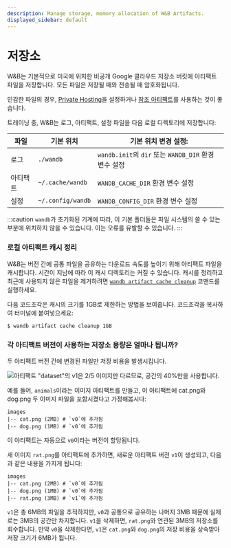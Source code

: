 ```yaml
---
description: Manage storage, memory allocation of W&B Artifacts.
displayed_sidebar: default
---
```


# 저장소

<head>
    <title>아티팩트 저장소</title>
</head>

W&B는 기본적으로 미국에 위치한 비공개 Google 클라우드 저장소 버킷에 아티팩트 파일을 저장합니다. 모든 파일은 저장될 때와 전송될 때 암호화됩니다.

민감한 파일의 경우, [Private Hosting](../hosting/intro.md)을 설정하거나 [참조 아티팩트](./track-external-files.md)를 사용하는 것이 좋습니다.

트레이닝 중, W&B는 로그, 아티팩트, 설정 파일을 다음 로컬 디렉토리에 저장합니다:

| 파일      | 기본 위치          | 기본 위치 변경 설정:                                              |
| --------- | ----------------- | ----------------------------------------------------------------- |
| 로그      | `./wandb`         | `wandb.init`의 `dir` 또는 `WANDB_DIR` 환경 변수 설정              |
| 아티팩트 | `~/.cache/wandb`  | `WANDB_CACHE_DIR` 환경 변수 설정                                   |
| 설정      | `~/.config/wandb` | `WANDB_CONFIG_DIR` 환경 변수 설정                                  |


:::caution
`wandb`가 초기화된 기계에 따라, 이 기본 폴더들은 파일 시스템의 쓸 수 있는 부분에 위치하지 않을 수 있습니다. 이는 오류를 유발할 수 있습니다.
:::

### 로컬 아티팩트 캐시 정리

W&B는 버전 간에 공통 파일을 공유하는 다운로드 속도를 높이기 위해 아티팩트 파일을 캐시합니다. 시간이 지남에 따라 이 캐시 디렉토리는 커질 수 있습니다. 캐시를 정리하고 최근에 사용되지 않은 파일을 제거하려면 [`wandb artifact cache cleanup`](../../ref/cli/wandb-artifact/wandb-artifact-cache/README.md) 코맨드를 실행하세요.

다음 코드조각은 캐시의 크기를 1GB로 제한하는 방법을 보여줍니다. 코드조각을 복사하여 터미널에 붙여넣으세요:

```bash
$ wandb artifact cache cleanup 1GB
```

### 각 아티팩트 버전이 사용하는 저장소 용량은 얼마나 됩니까?

두 아티팩트 버전 간에 변경된 파일만 저장 비용을 발생시킵니다.

![아티팩트 "dataset"의 v1은 2/5 이미지만 다르므로, 공간의 40%만을 사용합니다.](@site/static/images/artifacts/artifacts-dedupe.PNG)

예를 들어, `animals`이라는 이미지 아티팩트를 만들고, 이 아티팩트에 cat.png와 dog.png 두 이미지 파일을 포함시켰다고 가정해봅시다:

```
images
|-- cat.png (2MB) # `v0`에 추가됨
|-- dog.png (1MB) # `v0`에 추가됨
```

이 아티팩트는 자동으로 `v0`이라는 버전이 할당됩니다.

새 이미지 `rat.png`를 아티팩트에 추가하면, 새로운 아티팩트 버전 `v1`이 생성되고, 다음과 같은 내용을 가지게 됩니다:

```
images
|-- cat.png (2MB) # `v0`에 추가됨
|-- dog.png (1MB) # `v0`에 추가됨
|-- rat.png (3MB) # `v1`에 추가됨
```

`v1`은 총 6MB의 파일을 추적하지만, `v0`과 공통으로 공유하는 나머지 3MB 때문에 실제로는 3MB의 공간만 차지합니다. `v1`을 삭제하면, `rat.png`와 연관된 3MB의 저장소를 회수합니다. 만약 `v0`을 삭제한다면, `v1`은 `cat.png`와 `dog.png`의 저장 비용을 상속받아 저장 크기가 6MB가 됩니다.